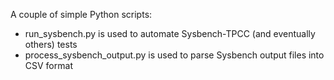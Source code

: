 A couple of simple Python scripts: 
* run_sysbench.py is used to automate Sysbench-TPCC (and eventually others) tests
* process_sysbench_output.py is used to parse Sysbench output files into CSV format
